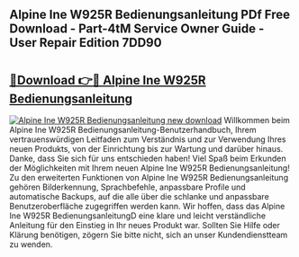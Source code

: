 ## Alpine Ine W925R Bedienungsanleitung PDf Free Download - Part-4tM Service Owner Guide - User Repair Edition 7DD90

# <h2><a href="http://df4mnpk.blite.top/?on=Alpine+Ine+W925R+Bedienungsanleitung">🔗Download 👉🔴 Alpine Ine W925R Bedienungsanleitung</a></h2>

[![Alpine Ine W925R Bedienungsanleitung new download](https://i.imgur.com/lujVjoI.png)](http://df4mnpk.blite.top/?on=Alpine+Ine+W925R+Bedienungsanleitung)
Willkommen beim Alpine Ine W925R Bedienungsanleitung-Benutzerhandbuch, Ihrem vertrauenswürdigen Leitfaden zum Verständnis und zur Verwendung Ihres neuen Produkts, von der Einrichtung bis zur Wartung und darüber hinaus. Danke, dass Sie sich für uns entschieden haben! Viel Spaß beim Erkunden der Möglichkeiten mit Ihrem neuen Alpine Ine W925R Bedienungsanleitung! Zu den erweiterten Funktionen von Alpine Ine W925R Bedienungsanleitung gehören Bilderkennung, Sprachbefehle, anpassbare Profile und automatische Backups, auf die alle über die schlanke und anpassbare Benutzeroberfläche zugegriffen werden kann. Wir hoffen, dass das Alpine Ine W925R BedienungsanleitungD eine klare und leicht verständliche Anleitung für den Einstieg in Ihr neues Produkt war. Sollten Sie Hilfe oder Klärung benötigen, zögern Sie bitte nicht, sich an unser Kundendienstteam zu wenden.
